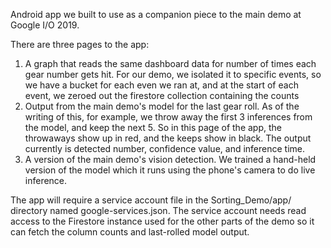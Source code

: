 Android app we built to use as a companion piece to the main demo at Google I/O 2019.

There are three pages to the app:

1. A graph that reads the same dashboard data for number of times each gear number gets hit. For our demo, we isolated it to specific events, so we have a bucket for each even we ran at, and at the start of each event, we zeroed out the firestore collection containing the counts
2. Output from the main demo's model for the last gear roll. As of the writing of this, for example, we throw away the first 3 inferences from the model, and keep the next 5. So in this page of the app, the throwaways show up in red, and the keeps show in black. The output currently is detected number, confidence value, and inference time.
3. A version of the main demo's vision detection. We trained a hand-held version of the model which it runs using the phone's camera to do live inference.

The app will require a service account file in the Sorting_Demo/app/ directory named google-services.json. The service account needs read access to the Firestore instance used for the other parts of the demo so it can fetch the column counts and last-rolled model output.
